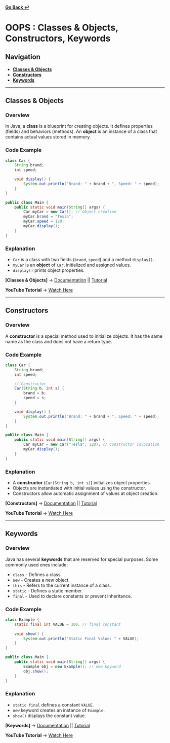 #### [Go Back ↩](../README.md)
# OOPS : Classes & Objects, Constructors, Keywords

## Navigation
- **[Classes & Objects](#classes-objects)**
- **[Constructors](#constructors)**
- **[Keywords](#keywords)**

---

## Classes & Objects
### Overview
In Java, a **class** is a blueprint for creating objects. It defines properties (fields) and behaviors (methods). An **object** is an instance of a class that contains actual values stored in memory.

### Code Example
```java
class Car {
    String brand;
    int speed;

    void display() {
        System.out.println("Brand: " + brand + ", Speed: " + speed);
    }
}

public class Main {
    public static void main(String[] args) {
        Car myCar = new Car(); // Object creation
        myCar.brand = "Tesla";
        myCar.speed = 120;
        myCar.display();
    }
}
```

### Explanation
- `Car` is a class with two fields (`brand`, `speed`) and a method `display()`.
- `myCar` is an **object** of `Car`, initialized and assigned values.
- `display()` prints object properties.

**[Classes & Objects]** → [Documentation](https://www.geeksforgeeks.org/classes-objects-java/) || [Tutorial](https://www.baeldung.com/java-classes-objects)

**YouTube Tutorial** → [Watch Here](https://youtu.be/BSVKUk58K6U?feature=shared)

---

## Constructors
### Overview
A **constructor** is a special method used to initialize objects. It has the same name as the class and does not have a return type.

### Code Example
```java
class Car {
    String brand;
    int speed;

    // Constructor
    Car(String b, int s) {
        brand = b;
        speed = s;
    }

    void display() {
        System.out.println("Brand: " + brand + ", Speed: " + speed);
    }
}

public class Main {
    public static void main(String[] args) {
        Car myCar = new Car("Tesla", 120); // Constructor invocation
        myCar.display();
    }
}
```

### Explanation
- A **constructor** (`Car(String b, int s)`) initializes object properties.
- Objects are instantiated with initial values using the constructor.
- Constructors allow automatic assignment of values at object creation.

**[Constructors]** → [Documentation](https://www.geeksforgeeks.org/constructors-in-java/) || [Tutorial](https://www.baeldung.com/java-constructors)

**YouTube Tutorial** → [Watch Here](https://youtu.be/BSVKUk58K6U?feature=shared)

---

## Keywords
### Overview
Java has several **keywords** that are reserved for special purposes. Some commonly used ones include:
- `class` - Defines a class.
- `new` - Creates a new object.
- `this` - Refers to the current instance of a class.
- `static` - Defines a static member.
- `final` - Used to declare constants or prevent inheritance.

### Code Example
```java
class Example {
    static final int VALUE = 100; // final constant
    
    void show() {
        System.out.println("Static Final Value: " + VALUE);
    }
}

public class Main {
    public static void main(String[] args) {
        Example obj = new Example(); // new keyword
        obj.show();
    }
}
```

### Explanation
- `static final` defines a constant `VALUE`.
- `new` keyword creates an instance of `Example`.
- `show()` displays the constant value.

**[Keywords]** → [Documentation](https://www.geeksforgeeks.org/java-keywords/) || [Tutorial](https://www.w3schools.com/java/java_ref_keywords.asp)

**YouTube Tutorial** → [Watch Here](https://youtu.be/BSVKUk58K6U?feature=shared)
